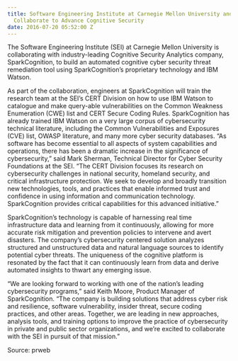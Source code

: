 ```yaml
---
title: Software Engineering Institute at Carnegie Mellon University and SparkCognition
  Collaborate to Advance Cognitive Security
date: 2016-07-20 05:52:00 Z
---
```


The Software Engineering Institute (SEI) at Carnegie Mellon University is collaborating with industry-leading Cognitive Security Analytics company, SparkCognition, to build an automated cognitive cyber security threat remediation tool using SparkCognition’s proprietary technology and IBM Watson.

As part of the collaboration, engineers at SparkCognition will train the research team at the SEI’s CERT Division on how to use IBM Watson to catalogue and make query-able vulnerabilities on the Common Weakness Enumeration (CWE) list and CERT Secure Coding Rules. SparkCognition has already trained IBM Watson on a very large corpus of cybersecurity technical literature, including the Common Vulnerabilities and Exposures (CVE) list, OWASP literature, and many more cyber security databases.
“As software has become essential to all aspects of system capabilities and operations, there has been a dramatic increase in the significance of cybersecurity,” said Mark Sherman, Technical Director for Cyber Security Foundations at the SEI. “The CERT Division focuses its research on cybersecurity challenges in national security, homeland security, and critical infrastructure protection. We seek to develop and broadly transition new technologies, tools, and practices that enable informed trust and confidence in using information and communication technology. SparkCognition provides critical capabilities for this advanced initiative.”

SparkCognition’s technology is capable of harnessing real time infrastructure data and learning from it continuously, allowing for more accurate risk mitigation and prevention policies to intervene and avert disasters. The company’s cybersecurity centered solution analyzes structured and unstructured data and natural language sources to identify potential cyber threats. The uniqueness of the cognitive platform is resonated by the fact that it can continuously learn from data and derive automated insights to thwart any emerging issue.

“We are looking forward to working with one of the nation’s leading cybersecurity programs,” said Keith Moore, Product Manager of SparkCognition. “The company is building solutions that address cyber risk and resilience, software vulnerability, insider threat, secure coding practices, and other areas. Together, we are leading in new approaches, analysis tools, and training options to improve the practice of cybersecurity in private and public sector organizations, and we’re excited to collaborate with the SEI in pursuit of that mission.”

Source: prweb